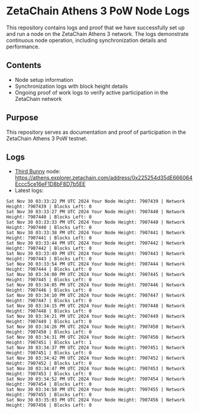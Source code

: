 # ZetaChain Athens 3 PoW Node Logs
This repository contains logs and proof that we have successfully set up and run a node on the ZetaChain Athens 3 network. The logs demonstrate continuous node operation, including synchronization details and performance.

## Contents
- Node setup information
- Synchronization logs with block height details
- Ongoing proof of work logs to verify active participation in the ZetaChain network

## Purpose
This repository serves as documentation and proof of participation in the ZetaChain Athens 3 PoW testnet.

## Logs

- [Third Bunny](https://thirdbunny.xyz/) node: https://athens.explorer.zetachain.com/address/0x225254d35dE666064Eccc5ce16eF1D8bF8D7b5EE
- Latest logs:
```
Sat Nov 30 03:33:22 PM UTC 2024 Your Node Height: 7907439 | Network Height: 7907439 | Blocks Left: 0
Sat Nov 30 03:33:27 PM UTC 2024 Your Node Height: 7907440 | Network Height: 7907440 | Blocks Left: 0
Sat Nov 30 03:33:33 PM UTC 2024 Your Node Height: 7907440 | Network Height: 7907440 | Blocks Left: 0
Sat Nov 30 03:33:38 PM UTC 2024 Your Node Height: 7907441 | Network Height: 7907441 | Blocks Left: 0
Sat Nov 30 03:33:44 PM UTC 2024 Your Node Height: 7907442 | Network Height: 7907442 | Blocks Left: 0
Sat Nov 30 03:33:49 PM UTC 2024 Your Node Height: 7907443 | Network Height: 7907443 | Blocks Left: 0
Sat Nov 30 03:33:54 PM UTC 2024 Your Node Height: 7907444 | Network Height: 7907444 | Blocks Left: 0
Sat Nov 30 03:34:00 PM UTC 2024 Your Node Height: 7907445 | Network Height: 7907445 | Blocks Left: 0
Sat Nov 30 03:34:05 PM UTC 2024 Your Node Height: 7907446 | Network Height: 7907446 | Blocks Left: 0
Sat Nov 30 03:34:10 PM UTC 2024 Your Node Height: 7907447 | Network Height: 7907447 | Blocks Left: 0
Sat Nov 30 03:34:15 PM UTC 2024 Your Node Height: 7907448 | Network Height: 7907448 | Blocks Left: 0
Sat Nov 30 03:34:21 PM UTC 2024 Your Node Height: 7907449 | Network Height: 7907449 | Blocks Left: 0
Sat Nov 30 03:34:26 PM UTC 2024 Your Node Height: 7907450 | Network Height: 7907450 | Blocks Left: 0
Sat Nov 30 03:34:31 PM UTC 2024 Your Node Height: 7907450 | Network Height: 7907451 | Blocks Left: 1
Sat Nov 30 03:34:37 PM UTC 2024 Your Node Height: 7907451 | Network Height: 7907451 | Blocks Left: 0
Sat Nov 30 03:34:42 PM UTC 2024 Your Node Height: 7907452 | Network Height: 7907452 | Blocks Left: 0
Sat Nov 30 03:34:47 PM UTC 2024 Your Node Height: 7907453 | Network Height: 7907453 | Blocks Left: 0
Sat Nov 30 03:34:52 PM UTC 2024 Your Node Height: 7907454 | Network Height: 7907454 | Blocks Left: 0
Sat Nov 30 03:34:58 PM UTC 2024 Your Node Height: 7907455 | Network Height: 7907455 | Blocks Left: 0
Sat Nov 30 03:35:03 PM UTC 2024 Your Node Height: 7907456 | Network Height: 7907456 | Blocks Left: 0
```

